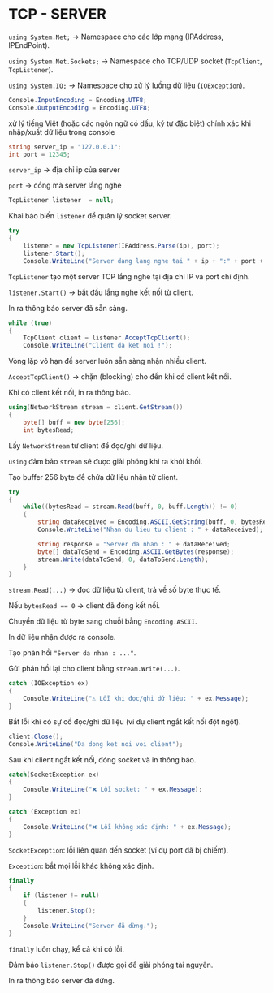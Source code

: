 # TCP - SERVER
`using System.Net;` → Namespace cho các lớp mạng (IPAddress, IPEndPoint).

`using System.Net.Sockets;` → Namespace cho TCP/UDP socket (`TcpClient`, `TcpListener`).

`using System.IO;` → Namespace cho xử lý luồng dữ liệu (`IOException`).

```cs
Console.InputEncoding = Encoding.UTF8;
Console.OutputEncoding = Encoding.UTF8;
```
xử lý tiếng Việt (hoặc các ngôn ngữ có dấu, ký tự đặc biệt) chính xác khi nhập/xuất dữ liệu trong console

```cs
string server_ip = "127.0.0.1";
int port = 12345;
```
`server_ip` → địa chỉ ip của server

`port` → cổng mà server lắng nghe 

```cs
TcpListener listener  = null;
```
Khai báo biến `listener` để quản lý socket server.

```cs
try
{
    listener = new TcpListener(IPAddress.Parse(ip), port);
    listener.Start();
    Console.WriteLine("Server dang lang nghe tai " + ip + ":" + port + "...");
```
`TcpListener` tạo một server TCP lắng nghe tại địa chỉ IP và port chỉ định.

`listener.Start()` → bắt đầu lắng nghe kết nối từ client.

In ra thông báo server đã sẵn sàng.

```cs
while (true)
{
    TcpClient client = listener.AcceptTcpClient();
    Console.WriteLine("Client da ket noi !");
```
Vòng lặp vô hạn để server luôn sẵn sàng nhận nhiều client.

`AcceptTcpClient()` → chặn (blocking) cho đến khi có client kết nối.

Khi có client kết nối, in ra thông báo.

```cs
using(NetworkStream stream = client.GetStream())
{
    byte[] buff = new byte[256];
    int bytesRead;
```
Lấy `NetworkStream` từ client để đọc/ghi dữ liệu.

`using` đảm bảo `stream` sẽ được giải phóng khi ra khỏi khối.

Tạo buffer 256 byte để chứa dữ liệu nhận từ client.

```cs
try
{
    while((bytesRead = stream.Read(buff, 0, buff.Length)) != 0)
    {
        string dataReceived = Encoding.ASCII.GetString(buff, 0, bytesRead);
        Console.WriteLine("Nhan du lieu tu client : " + dataReceived);

        string response = "Server da nhan : " + dataReceived;
        byte[] dataToSend = Encoding.ASCII.GetBytes(response);
        stream.Write(dataToSend, 0, dataToSend.Length);
    }
}
```
`stream.Read(...)` → đọc dữ liệu từ client, trả về số byte thực tế.

Nếu `bytesRead == 0` → client đã đóng kết nối.

Chuyển dữ liệu từ byte sang chuỗi bằng `Encoding.ASCII`.

In dữ liệu nhận được ra console.

Tạo phản hồi `"Server da nhan : ..."`.

Gửi phản hồi lại cho client bằng `stream.Write(...)`.

```cs
catch (IOException ex)
{
    Console.WriteLine("⚠️ Lỗi khi đọc/ghi dữ liệu: " + ex.Message);
}
```
Bắt lỗi khi có sự cố đọc/ghi dữ liệu (ví dụ client ngắt kết nối đột ngột).

```cs
client.Close();
Console.WriteLine("Da dong ket noi voi client");
```
Sau khi client ngắt kết nối, đóng socket và in thông báo.

```cs
catch(SocketException ex)
{
    Console.WriteLine("❌ Lỗi socket: " + ex.Message);
}

catch (Exception ex)
{
    Console.WriteLine("❌ Lỗi không xác định: " + ex.Message);
}
```
`SocketException`: lỗi liên quan đến socket (ví dụ port đã bị chiếm).

`Exception`: bắt mọi lỗi khác không xác định.

```cs
finally
{
    if (listener != null)
    {
        listener.Stop();
    }
    Console.WriteLine("Server đã dừng.");
}
```
`finally` luôn chạy, kể cả khi có lỗi.

Đảm bảo `listener.Stop()` được gọi để giải phóng tài nguyên.

In ra thông báo server đã dừng.